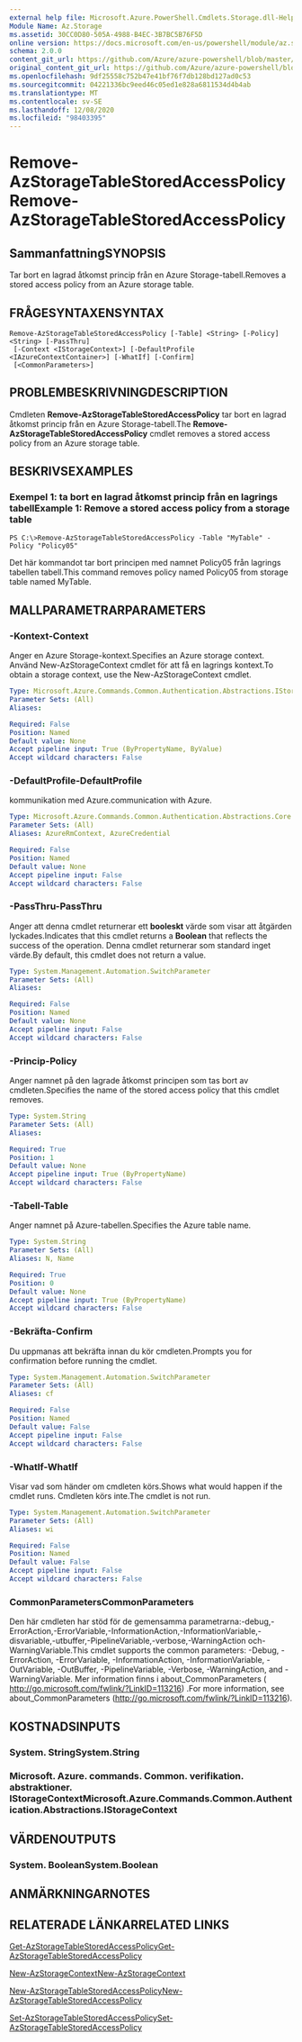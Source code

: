 ```yaml
---
external help file: Microsoft.Azure.PowerShell.Cmdlets.Storage.dll-Help.xml
Module Name: Az.Storage
ms.assetid: 30CC0D80-505A-4988-B4EC-3B7BC5B76F5D
online version: https://docs.microsoft.com/en-us/powershell/module/az.storage/remove-azstoragetablestoredaccesspolicy
schema: 2.0.0
content_git_url: https://github.com/Azure/azure-powershell/blob/master/src/Storage/Storage.Management/help/Remove-AzStorageTableStoredAccessPolicy.md
original_content_git_url: https://github.com/Azure/azure-powershell/blob/master/src/Storage/Storage.Management/help/Remove-AzStorageTableStoredAccessPolicy.md
ms.openlocfilehash: 9df25558c752b47e41bf76f7db128bd127ad0c53
ms.sourcegitcommit: 04221336bc9eed46c05ed1e828a6811534d4b4ab
ms.translationtype: MT
ms.contentlocale: sv-SE
ms.lasthandoff: 12/08/2020
ms.locfileid: "98403395"
---
```

# <span data-ttu-id="85c95-101">Remove-AzStorageTableStoredAccessPolicy</span><span class="sxs-lookup"><span data-stu-id="85c95-101">Remove-AzStorageTableStoredAccessPolicy</span></span>

## <span data-ttu-id="85c95-102">Sammanfattning</span><span class="sxs-lookup"><span data-stu-id="85c95-102">SYNOPSIS</span></span>
<span data-ttu-id="85c95-103">Tar bort en lagrad åtkomst princip från en Azure Storage-tabell.</span><span class="sxs-lookup"><span data-stu-id="85c95-103">Removes a stored access policy from an Azure storage table.</span></span>

## <span data-ttu-id="85c95-104">FRÅGESYNTAXEN</span><span class="sxs-lookup"><span data-stu-id="85c95-104">SYNTAX</span></span>

```
Remove-AzStorageTableStoredAccessPolicy [-Table] <String> [-Policy] <String> [-PassThru]
 [-Context <IStorageContext>] [-DefaultProfile <IAzureContextContainer>] [-WhatIf] [-Confirm]
 [<CommonParameters>]
```

## <span data-ttu-id="85c95-105">PROBLEMBESKRIVNING</span><span class="sxs-lookup"><span data-stu-id="85c95-105">DESCRIPTION</span></span>
<span data-ttu-id="85c95-106">Cmdleten **Remove-AzStorageTableStoredAccessPolicy** tar bort en lagrad åtkomst princip från en Azure Storage-tabell.</span><span class="sxs-lookup"><span data-stu-id="85c95-106">The **Remove-AzStorageTableStoredAccessPolicy** cmdlet removes a stored access policy from an Azure storage table.</span></span>

## <span data-ttu-id="85c95-107">BESKRIVS</span><span class="sxs-lookup"><span data-stu-id="85c95-107">EXAMPLES</span></span>

### <span data-ttu-id="85c95-108">Exempel 1: ta bort en lagrad åtkomst princip från en lagrings tabell</span><span class="sxs-lookup"><span data-stu-id="85c95-108">Example 1: Remove a stored access policy from a storage table</span></span>
```
PS C:\>Remove-AzStorageTableStoredAccessPolicy -Table "MyTable" -Policy "Policy05"
```

<span data-ttu-id="85c95-109">Det här kommandot tar bort principen med namnet Policy05 från lagrings tabellen tabell.</span><span class="sxs-lookup"><span data-stu-id="85c95-109">This command removes policy named Policy05 from storage table named MyTable.</span></span>

## <span data-ttu-id="85c95-110">MALLPARAMETRAR</span><span class="sxs-lookup"><span data-stu-id="85c95-110">PARAMETERS</span></span>

### <span data-ttu-id="85c95-111">-Kontext</span><span class="sxs-lookup"><span data-stu-id="85c95-111">-Context</span></span>
<span data-ttu-id="85c95-112">Anger en Azure Storage-kontext.</span><span class="sxs-lookup"><span data-stu-id="85c95-112">Specifies an Azure storage context.</span></span>
<span data-ttu-id="85c95-113">Använd New-AzStorageContext cmdlet för att få en lagrings kontext.</span><span class="sxs-lookup"><span data-stu-id="85c95-113">To obtain a storage context, use the New-AzStorageContext cmdlet.</span></span>

```yaml
Type: Microsoft.Azure.Commands.Common.Authentication.Abstractions.IStorageContext
Parameter Sets: (All)
Aliases:

Required: False
Position: Named
Default value: None
Accept pipeline input: True (ByPropertyName, ByValue)
Accept wildcard characters: False
```

### <span data-ttu-id="85c95-114">-DefaultProfile</span><span class="sxs-lookup"><span data-stu-id="85c95-114">-DefaultProfile</span></span>
<span data-ttu-id="85c95-115">kommunikation med Azure.</span><span class="sxs-lookup"><span data-stu-id="85c95-115">communication with Azure.</span></span>

```yaml
Type: Microsoft.Azure.Commands.Common.Authentication.Abstractions.Core.IAzureContextContainer
Parameter Sets: (All)
Aliases: AzureRmContext, AzureCredential

Required: False
Position: Named
Default value: None
Accept pipeline input: False
Accept wildcard characters: False
```

### <span data-ttu-id="85c95-116">-PassThru</span><span class="sxs-lookup"><span data-stu-id="85c95-116">-PassThru</span></span>
<span data-ttu-id="85c95-117">Anger att denna cmdlet returnerar ett **booleskt** värde som visar att åtgärden lyckades.</span><span class="sxs-lookup"><span data-stu-id="85c95-117">Indicates that this cmdlet returns a **Boolean** that reflects the success of the operation.</span></span>
<span data-ttu-id="85c95-118">Denna cmdlet returnerar som standard inget värde.</span><span class="sxs-lookup"><span data-stu-id="85c95-118">By default, this cmdlet does not return a value.</span></span>

```yaml
Type: System.Management.Automation.SwitchParameter
Parameter Sets: (All)
Aliases:

Required: False
Position: Named
Default value: None
Accept pipeline input: False
Accept wildcard characters: False
```

### <span data-ttu-id="85c95-119">-Princip</span><span class="sxs-lookup"><span data-stu-id="85c95-119">-Policy</span></span>
<span data-ttu-id="85c95-120">Anger namnet på den lagrade åtkomst principen som tas bort av cmdleten.</span><span class="sxs-lookup"><span data-stu-id="85c95-120">Specifies the name of the stored access policy that this cmdlet removes.</span></span>

```yaml
Type: System.String
Parameter Sets: (All)
Aliases:

Required: True
Position: 1
Default value: None
Accept pipeline input: True (ByPropertyName)
Accept wildcard characters: False
```

### <span data-ttu-id="85c95-121">-Tabell</span><span class="sxs-lookup"><span data-stu-id="85c95-121">-Table</span></span>
<span data-ttu-id="85c95-122">Anger namnet på Azure-tabellen.</span><span class="sxs-lookup"><span data-stu-id="85c95-122">Specifies the Azure table name.</span></span>

```yaml
Type: System.String
Parameter Sets: (All)
Aliases: N, Name

Required: True
Position: 0
Default value: None
Accept pipeline input: True (ByPropertyName)
Accept wildcard characters: False
```

### <span data-ttu-id="85c95-123">-Bekräfta</span><span class="sxs-lookup"><span data-stu-id="85c95-123">-Confirm</span></span>
<span data-ttu-id="85c95-124">Du uppmanas att bekräfta innan du kör cmdleten.</span><span class="sxs-lookup"><span data-stu-id="85c95-124">Prompts you for confirmation before running the cmdlet.</span></span>

```yaml
Type: System.Management.Automation.SwitchParameter
Parameter Sets: (All)
Aliases: cf

Required: False
Position: Named
Default value: False
Accept pipeline input: False
Accept wildcard characters: False
```

### <span data-ttu-id="85c95-125">-WhatIf</span><span class="sxs-lookup"><span data-stu-id="85c95-125">-WhatIf</span></span>
<span data-ttu-id="85c95-126">Visar vad som händer om cmdleten körs.</span><span class="sxs-lookup"><span data-stu-id="85c95-126">Shows what would happen if the cmdlet runs.</span></span>
<span data-ttu-id="85c95-127">Cmdleten körs inte.</span><span class="sxs-lookup"><span data-stu-id="85c95-127">The cmdlet is not run.</span></span>

```yaml
Type: System.Management.Automation.SwitchParameter
Parameter Sets: (All)
Aliases: wi

Required: False
Position: Named
Default value: False
Accept pipeline input: False
Accept wildcard characters: False
```

### <span data-ttu-id="85c95-128">CommonParameters</span><span class="sxs-lookup"><span data-stu-id="85c95-128">CommonParameters</span></span>
<span data-ttu-id="85c95-129">Den här cmdleten har stöd för de gemensamma parametrarna:-debug,-ErrorAction,-ErrorVariable,-InformationAction,-InformationVariable,-disvariable,-utbuffer,-PipelineVariable,-verbose,-WarningAction och-WarningVariable.</span><span class="sxs-lookup"><span data-stu-id="85c95-129">This cmdlet supports the common parameters: -Debug, -ErrorAction, -ErrorVariable, -InformationAction, -InformationVariable, -OutVariable, -OutBuffer, -PipelineVariable, -Verbose, -WarningAction, and -WarningVariable.</span></span> <span data-ttu-id="85c95-130">Mer information finns i about_CommonParameters ( http://go.microsoft.com/fwlink/?LinkID=113216) .</span><span class="sxs-lookup"><span data-stu-id="85c95-130">For more information, see about_CommonParameters (http://go.microsoft.com/fwlink/?LinkID=113216).</span></span>

## <span data-ttu-id="85c95-131">KOSTNADS</span><span class="sxs-lookup"><span data-stu-id="85c95-131">INPUTS</span></span>

### <span data-ttu-id="85c95-132">System. String</span><span class="sxs-lookup"><span data-stu-id="85c95-132">System.String</span></span>

### <span data-ttu-id="85c95-133">Microsoft. Azure. commands. Common. verifikation. abstraktioner. IStorageContext</span><span class="sxs-lookup"><span data-stu-id="85c95-133">Microsoft.Azure.Commands.Common.Authentication.Abstractions.IStorageContext</span></span>

## <span data-ttu-id="85c95-134">VÄRDEN</span><span class="sxs-lookup"><span data-stu-id="85c95-134">OUTPUTS</span></span>

### <span data-ttu-id="85c95-135">System. Boolean</span><span class="sxs-lookup"><span data-stu-id="85c95-135">System.Boolean</span></span>

## <span data-ttu-id="85c95-136">ANMÄRKNINGAR</span><span class="sxs-lookup"><span data-stu-id="85c95-136">NOTES</span></span>

## <span data-ttu-id="85c95-137">RELATERADE LÄNKAR</span><span class="sxs-lookup"><span data-stu-id="85c95-137">RELATED LINKS</span></span>

[<span data-ttu-id="85c95-138">Get-AzStorageTableStoredAccessPolicy</span><span class="sxs-lookup"><span data-stu-id="85c95-138">Get-AzStorageTableStoredAccessPolicy</span></span>](./Get-AzStorageTableStoredAccessPolicy.md)

[<span data-ttu-id="85c95-139">New-AzStorageContext</span><span class="sxs-lookup"><span data-stu-id="85c95-139">New-AzStorageContext</span></span>](./New-AzStorageContext.md)

[<span data-ttu-id="85c95-140">New-AzStorageTableStoredAccessPolicy</span><span class="sxs-lookup"><span data-stu-id="85c95-140">New-AzStorageTableStoredAccessPolicy</span></span>](./New-AzStorageTableStoredAccessPolicy.md)

[<span data-ttu-id="85c95-141">Set-AzStorageTableStoredAccessPolicy</span><span class="sxs-lookup"><span data-stu-id="85c95-141">Set-AzStorageTableStoredAccessPolicy</span></span>](./Set-AzStorageTableStoredAccessPolicy.md)
